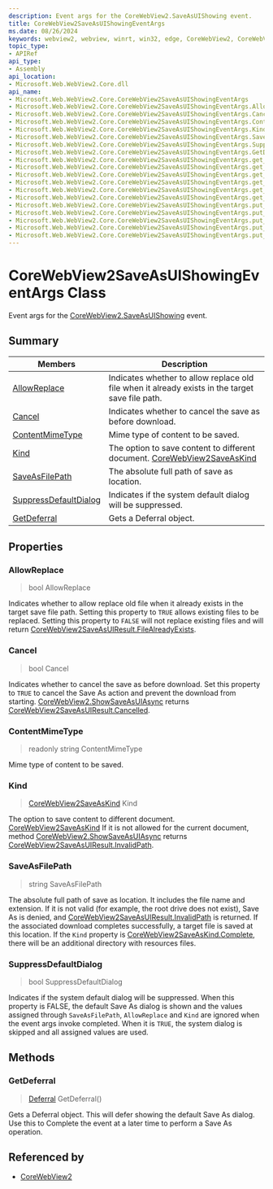 ```yaml
---
description: Event args for the CoreWebView2.SaveAsUIShowing event.
title: CoreWebView2SaveAsUIShowingEventArgs
ms.date: 08/26/2024
keywords: webview2, webview, winrt, win32, edge, CoreWebView2, CoreWebView2Controller, browser control, edge html, CoreWebView2SaveAsUIShowingEventArgs
topic_type:
- APIRef
api_type:
- Assembly
api_location:
- Microsoft.Web.WebView2.Core.dll
api_name:
- Microsoft.Web.WebView2.Core.CoreWebView2SaveAsUIShowingEventArgs
- Microsoft.Web.WebView2.Core.CoreWebView2SaveAsUIShowingEventArgs.AllowReplace
- Microsoft.Web.WebView2.Core.CoreWebView2SaveAsUIShowingEventArgs.Cancel
- Microsoft.Web.WebView2.Core.CoreWebView2SaveAsUIShowingEventArgs.ContentMimeType
- Microsoft.Web.WebView2.Core.CoreWebView2SaveAsUIShowingEventArgs.Kind
- Microsoft.Web.WebView2.Core.CoreWebView2SaveAsUIShowingEventArgs.SaveAsFilePath
- Microsoft.Web.WebView2.Core.CoreWebView2SaveAsUIShowingEventArgs.SuppressDefaultDialog
- Microsoft.Web.WebView2.Core.CoreWebView2SaveAsUIShowingEventArgs.GetDeferral
- Microsoft.Web.WebView2.Core.CoreWebView2SaveAsUIShowingEventArgs.get_AllowReplace
- Microsoft.Web.WebView2.Core.CoreWebView2SaveAsUIShowingEventArgs.get_Cancel
- Microsoft.Web.WebView2.Core.CoreWebView2SaveAsUIShowingEventArgs.get_ContentMimeType
- Microsoft.Web.WebView2.Core.CoreWebView2SaveAsUIShowingEventArgs.get_Kind
- Microsoft.Web.WebView2.Core.CoreWebView2SaveAsUIShowingEventArgs.get_SaveAsFilePath
- Microsoft.Web.WebView2.Core.CoreWebView2SaveAsUIShowingEventArgs.get_SuppressDefaultDialog
- Microsoft.Web.WebView2.Core.CoreWebView2SaveAsUIShowingEventArgs.put_AllowReplace
- Microsoft.Web.WebView2.Core.CoreWebView2SaveAsUIShowingEventArgs.put_Cancel
- Microsoft.Web.WebView2.Core.CoreWebView2SaveAsUIShowingEventArgs.put_Kind
- Microsoft.Web.WebView2.Core.CoreWebView2SaveAsUIShowingEventArgs.put_SaveAsFilePath
- Microsoft.Web.WebView2.Core.CoreWebView2SaveAsUIShowingEventArgs.put_SuppressDefaultDialog
---
```


# CoreWebView2SaveAsUIShowingEventArgs Class



Event args for the [CoreWebView2.SaveAsUIShowing](corewebview2.md#saveasuishowing) event.

## Summary

Members|Description
--|--
[AllowReplace](#allowreplace) | Indicates whether to allow replace old file when it already exists in the target save file path.
[Cancel](#cancel) | Indicates whether to cancel the save as before download.
[ContentMimeType](#contentmimetype) | Mime type of content to be saved.
[Kind](#kind) | The option to save content to different document. [CoreWebView2SaveAsKind](corewebview2saveaskind.md)
[SaveAsFilePath](#saveasfilepath) | The absolute full path of save as location.
[SuppressDefaultDialog](#suppressdefaultdialog) | Indicates if the system default dialog will be suppressed.
[GetDeferral](#getdeferral) | Gets a Deferral object.

## Properties

### AllowReplace

>  bool AllowReplace

Indicates whether to allow replace old file when it already exists in the target save file path.
Setting this property to `TRUE` allows existing files to be replaced. Setting this property to `FALSE` will not replace existing files and will return [CoreWebView2SaveAsUIResult.FileAlreadyExists](corewebview2saveasuiresult.md#filealreadyexists).

### Cancel

>  bool Cancel

Indicates whether to cancel the save as before download.
Set this property to `TRUE` to cancel the Save As action and prevent the download from starting. [CoreWebView2.ShowSaveAsUIAsync](corewebview2.md#showsaveasuiasync) returns [CoreWebView2SaveAsUIResult.Cancelled](corewebview2saveasuiresult.md#cancelled).

### ContentMimeType

> readonly  string ContentMimeType

Mime type of content to be saved.

### Kind

>  [CoreWebView2SaveAsKind](corewebview2saveaskind.md) Kind

The option to save content to different document. [CoreWebView2SaveAsKind](corewebview2saveaskind.md)
If it is not allowed for the current document, method [CoreWebView2.ShowSaveAsUIAsync](corewebview2.md#showsaveasuiasync) returns [CoreWebView2SaveAsUIResult.InvalidPath](corewebview2saveasuiresult.md#invalidpath).

### SaveAsFilePath

>  string SaveAsFilePath

The absolute full path of save as location.
It includes the file name and extension. If it is not valid (for example, the root drive does not exist), Save As is denied, and [CoreWebView2SaveAsUIResult.InvalidPath](corewebview2saveasuiresult.md#invalidpath) is returned. If the associated download completes successfully, a target file is saved at this location. If the `Kind` property is [CoreWebView2SaveAsKind.Complete](corewebview2saveaskind.md#complete), there will be an additional directory with resources files.

### SuppressDefaultDialog

>  bool SuppressDefaultDialog

Indicates if the system default dialog will be suppressed.
When this property is FALSE, the default Save As dialog is shown and the values assigned through `SaveAsFilePath`, `AllowReplace` and `Kind` are ignored when the event args invoke completed. When it is `TRUE`, the system dialog is skipped and all assigned values are used.



## Methods

### GetDeferral

> [Deferral](/uwp/api/Windows.Foundation.Deferral) GetDeferral()

Gets a Deferral object.
This will defer showing the default Save As dialog. Use this to Complete the event at a later time to perform a Save As operation.







## Referenced by

- [CoreWebView2](corewebview2.md)
